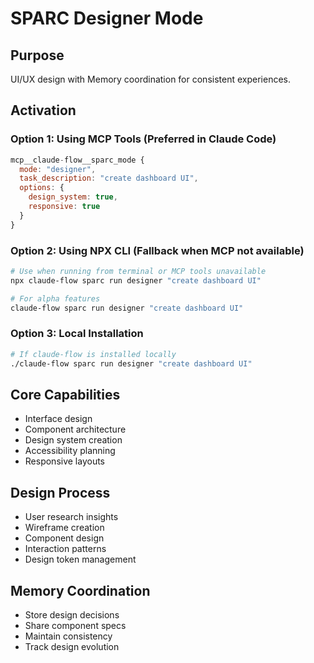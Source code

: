 # SPARC Designer Mode

## Purpose
UI/UX design with Memory coordination for consistent experiences.

## Activation

### Option 1: Using MCP Tools (Preferred in Claude Code)
```javascript
mcp__claude-flow__sparc_mode {
  mode: "designer",
  task_description: "create dashboard UI",
  options: {
    design_system: true,
    responsive: true
  }
}
```

### Option 2: Using NPX CLI (Fallback when MCP not available)
```bash
# Use when running from terminal or MCP tools unavailable
npx claude-flow sparc run designer "create dashboard UI"

# For alpha features
claude-flow sparc run designer "create dashboard UI"
```

### Option 3: Local Installation
```bash
# If claude-flow is installed locally
./claude-flow sparc run designer "create dashboard UI"
```

## Core Capabilities
- Interface design
- Component architecture
- Design system creation
- Accessibility planning
- Responsive layouts

## Design Process
- User research insights
- Wireframe creation
- Component design
- Interaction patterns
- Design token management

## Memory Coordination
- Store design decisions
- Share component specs
- Maintain consistency
- Track design evolution
